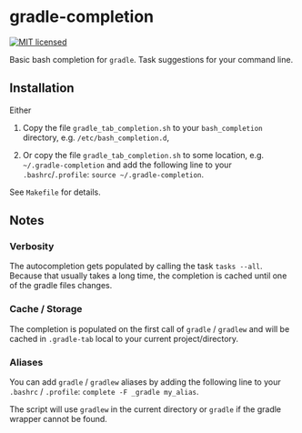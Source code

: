 # gradle-completion

[![MIT licensed](https://img.shields.io/badge/license-MIT-blue.svg)](./LICENSE)

Basic bash completion for `gradle`.
Task suggestions for your command line.


## Installation

Either

1. Copy the file `gradle_tab_completion.sh` to your `bash_completion`
directory, e.g. `/etc/bash_completion.d`,

2. Or copy the file `gradle_tab_completion.sh` to some location, e.g.
`~/.gradle-completion` and add the following line to your `.bashrc`/`.profile`:
`source ~/.gradle-completion`.

See `Makefile` for details.


## Notes

### Verbosity

The autocompletion gets populated by calling the task `tasks --all`.
Because that usually takes a long time, the completion is cached until one of
the gradle files changes.

### Cache / Storage

The completion is populated on the first call of `gradle` / `gradlew` and will
be cached in `.gradle-tab` local to your current project/directory.

###  Aliases

You can add `gradle` / `gradlew` aliases by adding the following line to your
`.bashrc` / `.profile`: `complete -F _gradle my_alias`.

The script will use `gradlew` in the current directory or `gradle` if the gradle
wrapper cannot be found.
